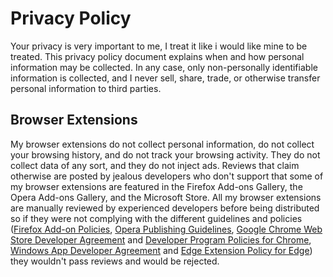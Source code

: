 # Privacy Policy

Your privacy is very important to me, I treat it like i would like mine to be treated. This privacy 
policy document explains when and how personal information may be collected. In any case, only 
non-personally identifiable information is collected, and I never sell, share, trade, or otherwise 
transfer personal information to third parties.

## Browser Extensions

My browser extensions do not collect personal information, do not collect your browsing history, and 
do not track your browsing activity. They do not collect data of any sort, and they do not inject ads. 
Reviews that claim otherwise are posted by jealous developers who don't support that some of my browser 
extensions are featured in the Firefox Add-ons Gallery, 
the Opera Add-ons Gallery, and the Microsoft Store. All my browser extensions are manually reviewed by 
experienced developers before being distributed so if they were not complying with the different guidelines 
and policies ([Firefox Add-on Policies](https://developer.mozilla.org/Add-ons/AMO/Policy/Reviews), 
[Opera Publishing Guidelines](https://dev.opera.com/extensions/publishing-guidelines/#acceptance-criteria), 
[Google Chrome Web Store Developer Agreement](https://developer.chrome.com/webstore/terms) and 
[Developer Program Policies for Chrome](https://developer.chrome.com/webstore/program_policies), 
[Windows App Developer Agreement](https://docs.microsoft.com/en-us/legal/windows/agreements/app-developer-agreement) 
and [Edge Extension Policy for Edge](https://docs.microsoft.com/en-us/microsoft-edge/extensions/microsoft-browser-extension-policy)) they wouldn't pass reviews and would be rejected.
